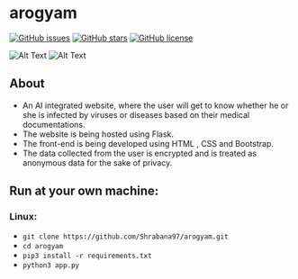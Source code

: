 # arogyam 

[![GitHub issues](https://img.shields.io/github/issues/sudo-rajarshi/arogyam)](https://github.com/sudo-rajarshi/arogyam/issues)
[![GitHub stars](https://img.shields.io/github/stars/sudo-rajarshi/arogyam)](https://github.com/sudo-rajarshi/arogyam/stargazers)
[![GitHub license](https://img.shields.io/github/license/sudo-rajarshi/arogyam)](https://github.com/Shrabana97/arogyam/blob/master/LICENSE)


![Alt Text](https://im2.ezgif.com/tmp/ezgif-2-09b89f39bc64.gif)
![Alt Text](https://im2.ezgif.com/tmp/ezgif-2-f73c607a8eca.gif)


## About
* An AI integrated website, where the user will get to know whether he or she is infected by viruses or diseases based on their medical documentations.
* The website is being hosted using Flask.
* The front-end is being developed using HTML , CSS and Bootstrap.
* The data collected from the user is encrypted and is treated as anonymous data for the sake of privacy.

## Run at your own machine:
### Linux:
* `git clone https://github.com/Shrabana97/arogyam.git`
* `cd arogyam`
* `pip3 install -r requirements.txt`
* `python3 app.py`
